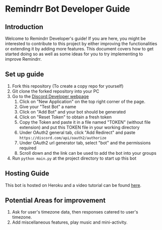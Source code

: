 # Remindrr Bot Developer Guide

## Introduction
Welcome to Remindrr Developer's guide! If you are here, you might be interested to contribute to this project by either
improving the functionalities or extending it by adding more features. This document covers how to get started doing so
as well as some ideas for you to try implementing to improve Remindrr.

## Set up guide

1. Fork this repository (To create a copy repo for yourself)
2. Git clone the forked repository into your PC
3. Go to the [Discord Developer webpage](https://discord.com/developers/applications)
   1. Click on "New Application" on the top right corner of the page.
   2. Give your "Test Bot" a name
   3. Click on "Add Bot" and your bot should be generated
   4. Click on "Reset Token" to obtain a fresh token
   5. Copy the Token and paste it in a file named "TOKEN" (without file extension) and put this TOKEN file in your working directory
   6. Under OAuth2 general tab, click "Add Redirect" and paste `https://discord.com/api/oauth2/authorize`
   7. Under OAuth2 url generator tab, select "bot" and the permissions required
   8. Scroll down and the link can be used to add the bot into your groups
4. Run `python main.py` at the project directory to start up this bot

## Hosting Guide

This bot is hosted on Heroku and a video tutorial can be found [here](https://youtu.be/BPvg9bndP1U).

## Potential Areas for improvement

1. Ask for user's timezone data, then responses catered to user's timezone.
2. Add miscellaneous features, play music and mini-activity.
